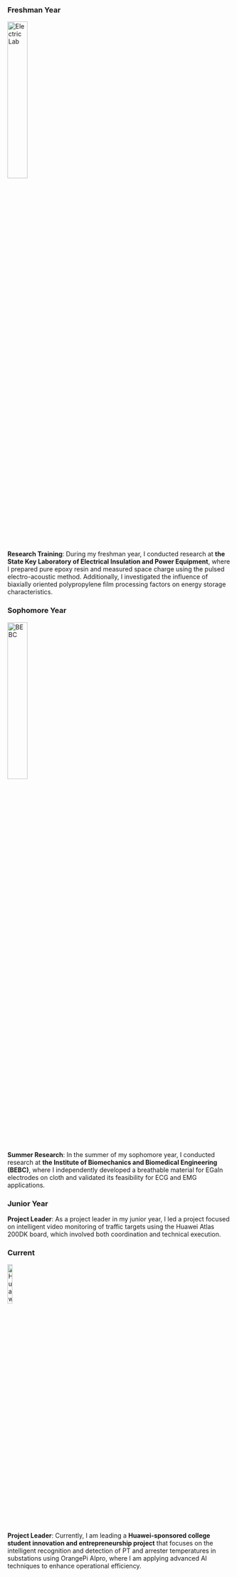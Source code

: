 ### Freshman Year
<img src="../../static/assets/img/electriclab.png" width="30%" alt="Electric Lab">

**Research Training**: During my freshman year, I conducted research at **the State Key Laboratory of Electrical Insulation and Power Equipment**, where I prepared pure epoxy resin and measured space charge using the pulsed electro-acoustic method. Additionally, I investigated the influence of biaxially oriented polypropylene film processing factors on energy storage characteristics.

### Sophomore Year
<img src="../../static/assets/img/BEBC1.png" width="30%" alt="BEBC">

**Summer Research**: In the summer of my sophomore year, I conducted research at **the Institute of Biomechanics and Biomedical Engineering (BEBC)**, where I independently developed a breathable material for EGaIn electrodes on cloth and validated its feasibility for ECG and EMG applications.

### Junior Year
**Project Leader**: As a project leader in my junior year, I led a project focused on intelligent video monitoring of traffic targets using the Huawei Atlas 200DK board, which involved both coordination and technical execution.

### Current
<img src="../../static/assets/img/huawei.jpg" width="15%" alt="Huawei">

**Project Leader**: Currently, I am leading a **Huawei-sponsored college student innovation and entrepreneurship project** that focuses on the intelligent recognition and detection of PT and arrester temperatures in substations using OrangePi AIpro, where I am applying advanced AI techniques to enhance operational efficiency.
